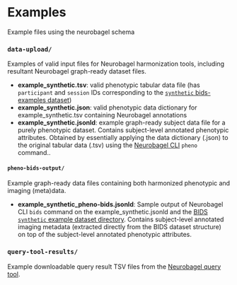 # Examples
Example files using the neurobagel schema


### `data-upload/`
Examples of valid input files for Neurobagel harmonization tools, including resultant Neurobagel graph-ready dataset files.
- **example_synthetic.tsv**: valid phenotypic tabular data file (has `participant` and `session` IDs corresponding to the [`synthetic` bids-examples dataset](https://github.com/bids-standard/bids-examples/tree/master/synthetic))
- **example_synthetic.json**: valid phenotypic data dictionary for example_synthetic.tsv containing Neurobagel annotations
- **example_synthetic.jsonld**: example graph-ready subject data file for a purely phenotypic dataset. Contains subject-level annotated phenotypic attributes. Obtained by essentially applying the data dictionary (.json) to the original tabular data (.tsv) using the [Neurobagel CLI](https://github.com/neurobagel/bagel-cli) `pheno` command..

#### `pheno-bids-output/`

Example graph-ready data files containing both harmonized phenotypic and imaging (meta)data.

- **example_synthetic_pheno-bids.jsonld**: Sample output of Neurobagel CLI `bids` command on the example_synthetic.jsonld and the [BIDS `synthetic` example dataset directory](https://github.com/bids-standard/bids-examples/tree/master/synthetic). Contains subject-level annotated imaging metadata (extracted directly from the BIDS dataset structure) on top of the subject-level annotated phenotypic attributes.

### `query-tool-results/`
Example downloadable query result TSV files from the [Neurobagel query tool](https://query.neurobagel.org).